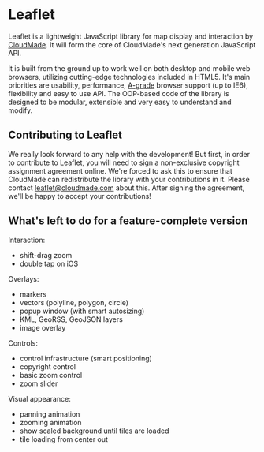 Leaflet
=======
Leaflet is a lightweight JavaScript library for map display and interaction by [CloudMade](http://cloudmade.com). It will form the core of CloudMade's next generation JavaScript API.

It is built from the ground up to work well on both desktop and mobile web browsers, utilizing cutting-edge technologies included in HTML5. It's main priorities are usability, performance, [A-grade](http://developer.yahoo.com/yui/articles/gbs/) browser support (up to IE6), flexibility and easy to use API. The OOP-based code of the library is designed to be modular, extensible and very easy to understand and modify.

## Contributing to Leaflet
We really look forward to any help with the development! But first, in order to contribute to Leaflet, you will need to sign a non-exclusive copyright assignment agreement online. We're forced to ask this to ensure that CloudMade can redistribute the library with your contributions in it. Please contact [leaflet@cloudmade.com](mailto:leaflet@cloudmade.com) about this. After signing the agreement, we'll be happy to accept your contributions!

## What's left to do for a feature-complete version

 Interaction: 
 
 - shift-drag zoom
 - double tap on iOS
 
 Overlays:
 
 - markers
 - vectors (polyline, polygon, circle)
 - popup window (with smart autosizing)
 - KML, GeoRSS, GeoJSON layers
 - image overlay
 
Controls:

 - control infrastructure (smart positioning)
 - copyright control
 - basic zoom control
 - zoom slider

Visual appearance:

 - panning animation
 - zooming animation
 - show scaled background until tiles are loaded
 - tile loading from center out
